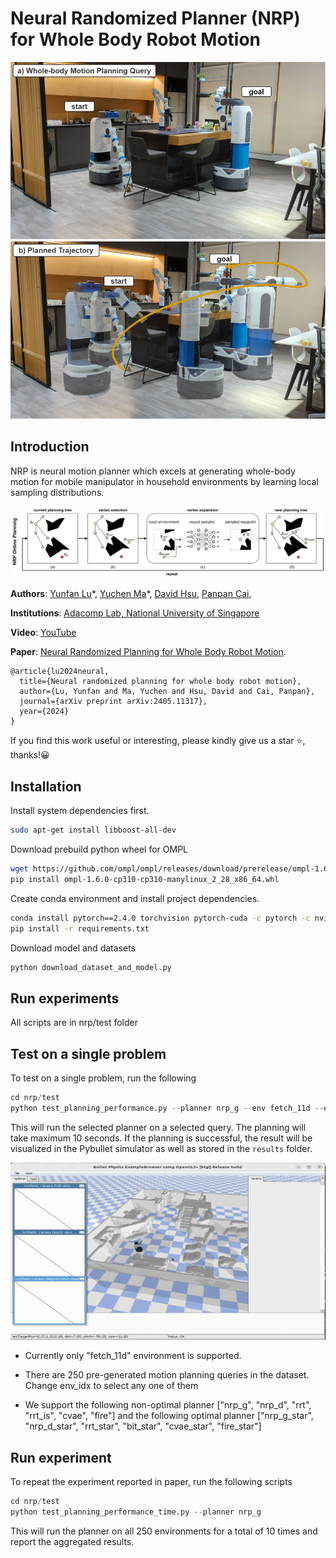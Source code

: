 # Neural Randomized Planner (NRP) for Whole Body Robot Motion

![top](./doc/wbmp.jpg)

## Introduction

NRP is neural motion planner which excels at generating whole-body motion for mobile manipulator in household environments by learning local sampling distributions.

![system_overview](./doc/system_overview.png)

**Authors**: [Yunfan Lu](https://lyfkyle.github.io/)\*, [Yuchen Ma](https://kevinskwk.github.io/)\*, [David Hsu](https://www.comp.nus.edu.sg/~dyhsu/), [Panpan Cai](https://cindycia.github.io/),

**Institutions**: [Adacomp Lab, National University of Singapore](https://adacomp.comp.nus.edu.sg/)

**Video**: [YouTube](https://www.youtube.com/watch?v=iwGLnul00bo)

**Paper**: [Neural Randomized Planning for Whole Body Robot Motion](https://arxiv.org/abs/2405.11317).

```
@article{lu2024neural,
  title={Neural randomized planning for whole body robot motion},
  author={Lu, Yunfan and Ma, Yuchen and Hsu, David and Cai, Panpan},
  journal={arXiv preprint arXiv:2405.11317},
  year={2024}
}
```

If you find this work useful or interesting, please kindly give us a star ⭐, thanks!😀

## Installation

Install system dependencies first.

```bash
sudo apt-get install libboost-all-dev
```

Download prebuild python wheel for OMPL

```bash
wget https://github.com/ompl/ompl/releases/download/prerelease/ompl-1.6.0-cp310-cp310-manylinux_2_28_x86_64.whl
pip install ompl-1.6.0-cp310-cp310-manylinux_2_28_x86_64.whl
```

Create conda environment and install project dependencies.

```bash
conda install pytorch==2.4.0 torchvision pytorch-cuda -c pytorch -c nvidia
pip install -r requirements.txt
```

Download model and datasets

```python
python download_dataset_and_model.py
```

## Run experiments

All scripts are in nrp/test folder

## Test on a single problem

To test on a single problem, run the following

```python
cd nrp/test
python test_planning_performance.py --planner nrp_g --env fetch_11d --env_idx 0
```

This will run the selected planner on a selected query. The planning will take maximum 10 seconds. If the planning is successful, the result will be visualized in the Pybullet simulator as well as stored in the `results` folder.

![sample_path](./doc/sample_path.gif)

- Currently only "fetch_11d" environment is supported.

- There are 250 pre-generated motion planning queries in the dataset. Change env_idx to select any one of them

- We support the following non-optimal planner ["nrp_g", "nrp_d", "rrt", "rrt_is", "cvae", "fire"] and the following optimal planner ["nrp_g_star", "nrp_d_star", "rrt_star", "bit_star", "cvae_star", "fire_star"]

## Run experiment

To repeat the experiment reported in paper, run the following scripts

```python
cd nrp/test
python test_planning_performance_time.py --planner nrp_g
```

This will run the planner on all 250 environments for a total of 10 times and report the aggregated results.
